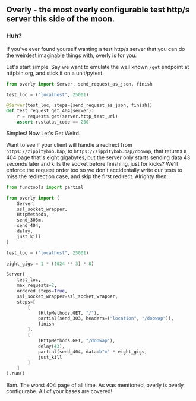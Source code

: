 ## Overly - the most overly configurable test http/s server this side of the moon.

### Huh?

If you've ever found yourself wanting a test http/s server that you can do the weirdest imaginable things with, overly is for you.

Let's start simple. Say we want to emulate the well known ``/get`` endpoint at httpbin.org, and stick it on a unit/pytest.

```python
from overly import Server, send_request_as_json, finish

test_loc = ("localhost", 25001)

@Server(test_loc, steps=[send_request_as_json, finish])
def test_request_get_404(server):
    r = requests.get(server.http_test_url)
    assert r.status_code == 200
```

Simples! Now Let's Get Weird.

Want to see if your client will handle a redirect from ``https://zippitybob.bap``, to ``https://zippitybob.bap/doowap``, that returns a 404 page that's eight gigabytes, but the server only starts sending data 43 seconds later and kills the socket before finishing, just for kicks? We'll enforce the request order too so we don't accidentally write our tests to miss the redirection case, and skip the first redirect. Alrighty then:

```python
from functools import partial

from overly import (
    Server,
    ssl_socket_wrapper,
    HttpMethods,
    send_303m,
    send_404,
    delay,
    just_kill
)

test_loc = ("localhost", 25001)

eight_gigs = 1 * (1024 ** 3) * 8)

Server(
    test_loc,
    max_requests=2,
    ordered_steps=True,
    ssl_socket_wrapper=ssl_socket_wrapper,
    steps=[
        [
            (HttpMethods.GET, "/"),
            partial(send_303, headers=("location", "/doowap")),
            finish
        ],
        [
            (HttpMethods.GET, "/doowap"),
            delay(43),
            partial(send_404, data=b"x" * eight_gigs,
            just_kill
        ]
    ]
).run()
```


Bam. The worst 404 page of all time. As was mentioned, overly is overly configurabe. All of your bases are covered!